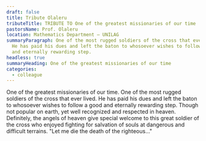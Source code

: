 ```yaml
---
draft: false
title: Tribute Olaleru
tributeTitle: TRIBUTE TO One of the greatest missionaries of our time
pastorsName: Prof. Olaleru
location: Mathematics Department – UNILAG
summaryParagraph: One of the most rugged soldiers of the cross that ever lived.
  He has paid his dues and left the baton to whosoever wishes to follow a good
  and eternally rewarding step.
headless: true
summaryHeading: One of the greatest missionaries of our time
categories:
  - colleague
---
```


One of the greatest missionaries of our time. One of the most rugged soldiers of the cross that ever lived. He has paid his dues and left the baton to whosoever wishes to follow a good and eternally rewarding step. Though not popular on earth, yet well recognized and respected in heaven. Definitely, the angels of heaven give special welcome to this great soldier of the cross who enjoyed fighting for salvation of souls at dangerous and difficult terrains. "Let me die the death of the righteous..."
